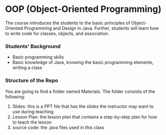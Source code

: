 # OOP (Object-Oriented Programming)

<p> The course introduces the students to the basic principles of Object-Oriented Programming and Design in Java.  Further, students will learn how to write code for classes, objects, and association. </p>

<h3> Students' Background </h3>
<ul>
  <li> Basic programming skills </li>
  <li> Basic knowledge of Java, knowing the basic programming elements, writing a class </li>
</ul>

<h3> Structure of the Repo </h3>

You are going to find a folder named Materials. The folder consists of the following:

<ol>
  <li> Slides: this is a PPT file that has the slides the instructor may want to use during teaching </li>
  <li> Lesson Plan: the lesson plan that contains a step-by-step plan for how to teach the lesson </li>
  <li> source code: the .java files used in this class  </li>
  </ol>
